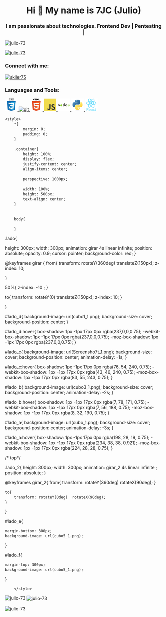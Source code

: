 <h1 align="center">Hi 👋  My name is 7JC (Julio)</h1>
<h3 align="center">I am passionate about technologies. Frontend Dev | Pentesting |</h3>

<p align="left"> <img src="https://komarev.com/ghpvc/?username=julio-73&label=Profile%20views&color=0e75b6&style=flat" alt="julio-73" /> </p>

<p align="left"> <a href="https://github.com/ryo-ma/github-profile-trophy"><img src="https://github-profile-trophy.vercel.app/?username=julio-73" alt="julio-73" /></a> </p>

<h3 align="left">Connect with me:</h3>
<p align="left">
<a href="https://twitter.com/skiler75" target="blank"><img align="center" src="https://raw.githubusercontent.com/rahuldkjain/github-profile-readme-generator/master/src/images/icons/Social/twitter.svg" alt="skiler75" height="30" width="40" /></a>
</p>

<h3 align="left">Languages and Tools:</h3>
<p align="left"> <a href="https://www.w3schools.com/css/" target="_blank" rel="noreferrer"> <img src="https://raw.githubusercontent.com/devicons/devicon/master/icons/css3/css3-original-wordmark.svg" alt="css3" width="40" height="40"/> </a> <a href="https://git-scm.com/" target="_blank" rel="noreferrer"> <img src="https://www.vectorlogo.zone/logos/git-scm/git-scm-icon.svg" alt="git" width="40" height="40"/> </a> <a href="https://www.w3.org/html/" target="_blank" rel="noreferrer"> <img src="https://raw.githubusercontent.com/devicons/devicon/master/icons/html5/html5-original-wordmark.svg" alt="html5" width="40" height="40"/> </a> <a href="https://developer.mozilla.org/en-US/docs/Web/JavaScript" target="_blank" rel="noreferrer"> <img src="https://raw.githubusercontent.com/devicons/devicon/master/icons/javascript/javascript-original.svg" alt="javascript" width="40" height="40"/> </a> <a href="https://nodejs.org" target="_blank" rel="noreferrer"> <img src="https://raw.githubusercontent.com/devicons/devicon/master/icons/nodejs/nodejs-original-wordmark.svg" alt="nodejs" width="40" height="40"/> </a> <a href="https://www.python.org" target="_blank" rel="noreferrer"> <img src="https://raw.githubusercontent.com/devicons/devicon/master/icons/python/python-original.svg" alt="python" width="40" height="40"/> </a> <a href="https://reactjs.org/" target="_blank" rel="noreferrer"> <img src="https://raw.githubusercontent.com/devicons/devicon/master/icons/react/react-original-wordmark.svg" alt="react" width="40" height="40"/> </a> </p>
<head>

    <style>
        *{
            margin: 0;
            padding: 0;
        }
        
        .container{
            height: 100%;
            display: flex;
            justify-content: center;
            align-items: center;
            
            perspective: 1000px;
            
            width: 100%;
            height: 500px;
            text-align: center;
        }


        body{
            
        }
      
        
.lado{

height:  300px;
width: 300px;
animation: girar 4s linear infinite;
position: absolute;
opacity: 0.9;
cursor: pointer;
background-color: red;
}

@keyframes girar {
    from{
transform: rotateY(360deg) translateZ(150px);
z-index: 10;


    }
50%{
    z-index: -10 ;
}

to{
    transform: rotateY(0) translateZ(150px);
    z-index: 10;
}


}

#lado_d{
    background-image: url(cubo1_1.png);
    background-size: cover;
   background-position: center;
}

#lado_d:hover{
    box-shadow: 1px -1px 17px 0px rgba(237,0,0,0.75);
-webkit-box-shadow: 1px -1px 17px 0px rgba(237,0,0,0.75);
-moz-box-shadow: 1px -1px 17px 0px rgba(237,0,0,0.75);
}




#lado_c{
    background-image: url(Screensho7t_1.png);
    background-size: cover;
   background-position: center;
   animation-delay: -1s;
}

#lado_c:hover{
    box-shadow: 1px -1px 17px 0px rgba(76, 54, 240, 0.75);
-webkit-box-shadow: 1px -1px 17px 0px rgba(43, 46, 240, 0.75);
-moz-box-shadow: 1px -1px 17px 0px rgba(83, 55, 243, 0.75);
}

#lado_b{
    background-image: url(cubo3_1.png);
    background-size: cover;
   background-position: center;
   animation-delay: -2s;
}

#lado_b:hover{
    box-shadow: 1px -1px 17px 0px rgba(7, 78, 171, 0.75);
-webkit-box-shadow: 1px -1px 17px 0px rgba(7, 56, 188, 0.75);
-moz-box-shadow: 1px -1px 17px 0px rgba(8, 32, 190, 0.75);
}



#lado_a{
    background-image: url(cubo_1.png);
    background-size: cover;
   background-position: center;
   animation-delay: -3s;
}

#lado_a:hover{
    box-shadow: 1px -1px 17px 0px rgba(198, 28, 19, 0.75);
-webkit-box-shadow: 1px -1px 17px 0px rgba(234, 38, 38, 0.921);
-moz-box-shadow: 1px -1px 17px 0px rgba(224, 28, 28, 0.75);
}


/* top*/

.lado_2{
    height: 300px;
    width: 300px;
    animation: girar_2 4s linear infinite ;
    position: absolute;
}

@keyframes girar_2{
    from{
        transform: rotateY(360deg) rotateX(90deg);
    }

    to{
        transform: rotateY(0deg)  rotateX(90deg);
    }
}


#lado_e{
  
    margin-bottom: 300px;
    background-image: url(cubo5_1.png);
}

#lado_f{
    
    margin-top: 300px;
    background-image: url(cubo5_1.png);
}
        
        </style>
</head>
<body>
  






<body>


<div class="container">
<div class="lado" id="lado_a" ></div>
<div class="lado" id="lado_b" ></div>
<div class="lado" id="lado_c" ></div>
<div class="lado" id="lado_d" ></div>
<div class="lado_2" id="lado_e" ></div>
<div class="lado_2" id="lado_f" ></div>

</div>







</body>
</html>







<p><img align="left" src="https://github-readme-stats.vercel.app/api/top-langs?username=julio-73&show_icons=true&locale=en&layout=compact" alt="julio-73" /></p>

<p>&nbsp;<img align="center" src="https://github-readme-stats.vercel.app/api?username=julio-73&show_icons=true&locale=en" alt="julio-73" /></p>

<p><img align="center" src="https://github-readme-streak-stats.herokuapp.com/?user=julio-73&" alt="julio-73" /></p>
